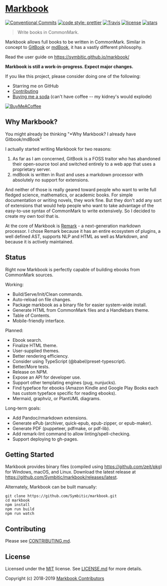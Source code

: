 # [Markbook](https://symbitic.github.io/markbook/)

[![Conventional Commits](https://img.shields.io/badge/Conventional%20Commits-1.0.0-yellow.svg?style=flat-square)](https://conventionalcommits.org)
[![code style: prettier](https://img.shields.io/badge/code_style-prettier-ff69b4.svg?style=flat-square)](https://github.com/prettier/prettier)
[![Travis](https://img.shields.io/travis/Symbitic/markbook.svg?style=flat-square)](https://travis-ci.org/Symbitic/markbook)
[![license](https://img.shields.io/badge/license-MIT-blue.svg?style=flat-square)](https://opensource.org/licenses/MIT)
[![stars](https://img.shields.io/github/stars/symbitic/markbook.svg?style=flat-square)](https://github.com/Symbitic/markbook)
> Write books in CommonMark.

Markbook allows full books to be written in CommonMark. Similar in concept to [GitBook][1] or [mdBook][2], it has a vastly different philosophy.

Read the user guide on <https://symbitic.github.io/markbook/>

**Markbook is still a work-in-progress. Expect major changes.**

If you like this project, please consider doing one of the following:
* Starring me on GitHub
* [Contributing](#contributing)
* [Buying me a soda](https://buymeacoff.ee/qh0rXkiCd) (can't have coffee -- my kidney's would explode)

[![BuyMeACoffee](https://www.buymeacoffee.com/assets/img/custom_images/orange_img.png)](https://buymeacoff.ee/qh0rXkiCd)

## Why Markbook?

You might already be thinking "*Why Markbook? I already have Gitbook/mdBook"

I actually started writing Markbook for two reasons:
1. As far as I am concerned, GitBook is a FOSS traitor who has abandoned their open-source tool and switched entirely to a web app that uses a proprietary server.
2. mdBook is written in Rust and uses a markdown processor with absolutely no support for extensions.

And neither of those is really geared toward people who want to write full fledged science, mathematics, or academic books. For simple documentation or writing novels, they work fine. But they don't add any sort of extensions that would help people who want to take advantage of the easy-to-use syntax of CommonMark to write extensively. So I decided to create my own tool that is.

At the core of Markbook is [Remark](https://remark.js.org/) - a next-generation markdown processor. I chose Remark because it has an entire ecosystem of plugins, a well defined AST, supports NLP and HTML as well as Markdown, and because it is actively maintained.

## Status

Right now Markbook is perfectly capable of building ebooks from CommonMark sources.

Working:
* Build/Serve/Init/Clean commands.
* Auto-reload on file changes.
* Package markbook as a binary file for easier system-wide install.
* Generate HTML from CommonMark files and a Handlebars theme.
* Table of Contents.
* Mobile-friendly interface.

Planned:
* Ebook search.
* Finalize HTML theme.
* User-supplied themes.
* Better rendering efficiency.
* Consider using TypeScript (@babel/preset-typescript).
* Better/More tests.
* Release on NPM.
* Expose an API for developer use.
* Support other templating engines (pug, nunjucks).
* Find typeface for ebooks (Amazon Kindle and Google Play Books each has custom typeface specific for reading ebooks).
* Mermaid, graphviz, or PlantUML diagrams.

Long-term goals:
* Add Pandoc/rmarkdown extensions.
* Generate ePub (archiver, quick-epub, epub-zipper, or epub-maker).
* Generate PDF (puppeteer, pdfmake, or pdf-lib).
* Add remark-lint command to allow linting/spell-checking.
* Support deploying to gh-pages.

## Getting Started

Markbook provides binary files (compiled using <https://github.com/zeit/pkg>) for Windows, macOS, and Linux.
Download the latest release at <https://github.com/Symbitic/markbook/releases/latest>.

Alternately, Markbook can be built manually:

    git clone https://github.com/Symbitic/markbook.git
    cd markbook
    npm install
    npm run build
    npm run watch

## Contributing

Please see [CONTRIBUTING.md](CONTRIBUTING.md).

## License

Licensed under the [MIT][3] license. See [LICENSE.md](LICENSE.md) for more details.

Copyright (c) 2018-2019 [Markbook Contributors](https://github.com/Symbitic/markbook/graphs/contributors)

[1]: https://www.gitbook.com/
[2]: https://rust-lang-nursery.github.io/mdBook/
[3]: https://spdx.org/licenses/MIT
